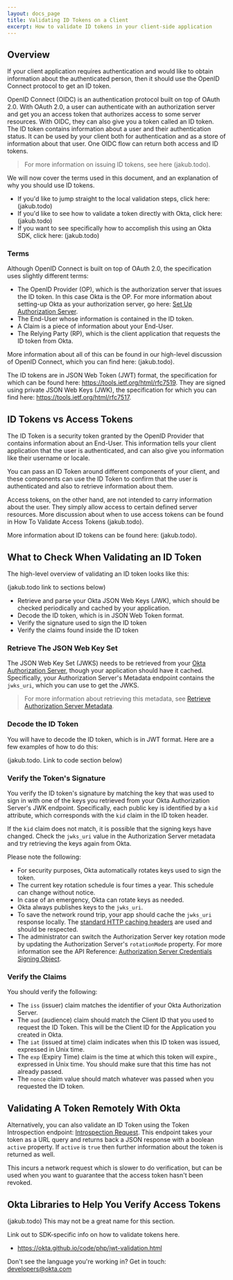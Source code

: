 ```yaml
---
layout: docs_page
title: Validating ID Tokens on a Client
excerpt: How to validate ID tokens in your client-side application
---
```


## Overview

If your client application requires authentication and would like to obtain information about the authenticated person, then it should use the OpenID Connect protocol to get an ID token. 

OpenID Connect (OIDC) is an authentication protocol built on top of OAuth 2.0. With OAuth 2.0, a user can authenticate with an authorization server and get you an access token that authorizes access to some server resources. With OIDC, they can also give you a token called an ID token. The ID token contains information about a user and their authentication status. It can be used by your client both for authentication and as a store of information about that user. One OIDC flow can return both access and ID tokens.

> For more information on issuing ID tokens, see here (jakub.todo). 

We will now cover the terms used in this document, and an explanation of why you should use ID tokens. 

- If you'd like to jump straight to the local validation steps, click here: (jakub.todo) 
- If you'd like to see how to validate a token directly with Okta, click here: (jakub.todo)
- If you want to see specifically how to accomplish this using an Okta SDK, click here: (jakub.todo)

### Terms 

Although OpenID Connect is built on top of OAuth 2.0, the specification uses slightly different terms:

- The OpenID Provider (OP), which is the authorization server that issues the ID token. In this case Okta is the OP. For more information about setting-up Okta as your authorization server, go here: [Set Up Authorization Server](https://developer.okta.com/docs/how-to/set-up-auth-server.html).
- The End-User whose information is contained in the ID token.
- A Claim is a piece of information about your End-User. 
- The Relying Party (RP), which is the client application that requests the ID token from Okta.

More information about all of this can be found in our high-level discussion of OpenID Connect, which you can find here: (jakub.todo).

The ID tokens are in JSON Web Token (JWT) format, the specification for which can be found here: <https://tools.ietf.org/html/rfc7519>. They are signed using private JSON Web Keys (JWK), the specification for which you can find here: <https://tools.ietf.org/html/rfc7517>.

## ID Tokens vs Access Tokens

The ID Token is a security token granted by the OpenID Provider that contains information about an End-User. This information tells your client application that the user is authenticated, and can also give you information like their username or locale.

You can pass an ID Token around different components of your client, and these components can use the ID Token to confirm that the user is authenticated and also to retrieve information about them.

Access tokens, on the other hand, are not intended to carry information about the user. They simply allow access to certain defined server resources. More discussion about when to use access tokens can be found in How To Validate Access Tokens (jakub.todo).

More information about ID tokens can be found here: (jakub.todo).

## What to Check When Validating an ID Token 

The high-level overview of validating an ID token looks like this:

(jakub.todo link to sections below)

- Retrieve and parse your Okta JSON Web Keys (JWK), which should be checked periodically and cached by your application.
- Decode the ID token, which is in JSON Web Token format.
- Verify the signature used to sign the ID token
- Verify the claims found inside the ID token

### Retrieve The JSON Web Key Set

The JSON Web Key Set (JWKS) needs to be retrieved from your [Okta Authorization Server](https://developer.okta.com/docs/how-to/set-up-auth-server.html), though your application should have it cached. Specifically, your Authorization Server's Metadata endpoint contains the `jwks_uri`, which you can use to get the JWKS. 

> For more information about retrieving this metadata, see [Retrieve Authorization Server Metadata](https://developer.okta.com/docs/api/resources/oauth2.html#retrieve-authorization-server-metadata).
 
### Decode the ID Token

You will have to decode the ID token, which is in JWT format. Here are a few examples of how to do this:

(jakub.todo. Link to code section below)

### Verify the Token's Signature

You verify the ID token's signature by matching the key that was used to sign in with one of the keys you retrieved from your Okta Authorization Server's JWK endpoint. Specifically, each public key is identified by a `kid` attribute, which corresponds with the `kid` claim in the ID token header.

If the `kid` claim does not match, it is possible that the signing keys have changed. Check the `jwks_uri` value in the Authorization Server metadata and try retrieving the keys again from Okta.

Please note the following:

- For security purposes, Okta automatically rotates keys used to sign the token.
- The current key rotation schedule is four times a year. This schedule can change without notice.
- In case of an emergency, Okta can rotate keys as needed.
- Okta always publishes keys to the `jwks_uri`.
- To save the network round trip, your app should cache the `jwks_uri` response locally. The [standard HTTP caching headers](https://developer.mozilla.org/en-US/docs/Web/HTTP/Headers/Cache-Control) are used and should be respected.
- The administrator can switch the Authorization Server key rotation mode by updating the Authorization Server's `rotationMode` property. For more information see the API Reference: [Authorization Server Credentials Signing Object](https://developer.okta.com/docs/api/resources/oauth2.html#authorization-server-credentials-signing-object).

### Verify the Claims

You should verify the following:

- The `iss` (issuer) claim matches the identifier of your Okta Authorization Server.
- The `aud` (audience) claim should match the Client ID that you used to request the ID Token. This will be the Client ID for the Application you created in Okta.
- The `iat` (issued at time) claim indicates when this ID token was issued, expressed in Unix time.
- The `exp` (Expiry Time) claim is the time at which this token will expire., expressed in Unix time. You should make sure that this time has not already passed.
- The `nonce` claim value should match whatever was passed when you requested the ID token. 

## Validating A Token Remotely With Okta

Alternatively, you can also validate an ID Token using the Token Introspection endpoint: [Introspection Request](https://developer.okta.com/docs/api/resources/oidc.html#introspection-request). This endpoint takes your token as a URL query and returns back a JSON response with a boolean `active` property. If `active` is `true` then further information about the token is returned as well. 

This incurs a network request which is slower to do verification, but can be used when you want to guarantee that the access token hasn't been revoked. 

## Okta Libraries to Help You Verify Access Tokens

(jakub.todo) This may not be a great name for this section.

Link out to SDK-specific info on how to validate tokens here.

- <https://okta.github.io/code/php/jwt-validation.html>

Don't see the language you're working in? Get in touch: <developers@okta.com>
